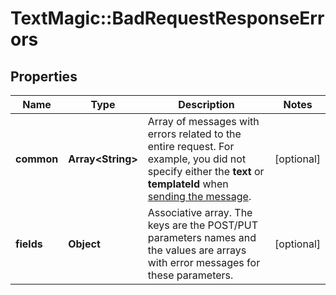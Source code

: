 # TextMagic::BadRequestResponseErrors

## Properties
Name | Type | Description | Notes
------------ | ------------- | ------------- | -------------
**common** | **Array&lt;String&gt;** | Array of messages with errors related to the entire request. For example, you did not specify either the **text** or **templateId** when [sending the message](/docs/api/send-sms/).  | [optional] 
**fields** | **Object** | Associative array. The keys are the POST/PUT parameters names and the values are arrays with error messages for these parameters.  | [optional] 



